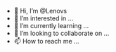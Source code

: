 - 👋 Hi, I’m @Lenovs
- 👀 I’m interested in ...
- 🌱 I’m currently learning ...
- 💞️ I’m looking to collaborate on ...
- 📫 How to reach me ...

<!---
Lenovs/Lenovs is a ✨ special ✨ repository because its `README.md` (this file) appears on your GitHub profile.
You can click the Preview link to take a look at your changes.
--->
